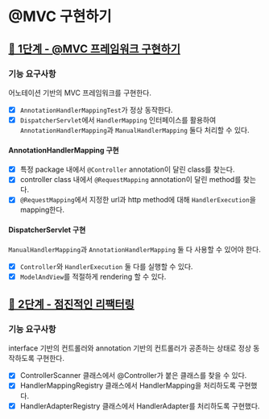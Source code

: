 # @MVC 구현하기

## [🚀 1단계 - @MVC 프레임워크 구현하기](https://techcourse.woowahan.com/s/cCM7rQR9/ls/ul3SweFH)

### 기능 요구사항
어노테이션 기반의 MVC 프레임워크를 구현한다.
- [X] `AnnotationHandlerMappingTest`가 정상 동작한다.
- [X] `DispatcherServlet`에서 `HandlerMapping` 인터페이스를 활용하여 `AnnotationHandlerMapping`과 `ManualHandlerMapping` 둘다 처리할 수 있다.

#### AnnotationHandlerMapping 구현
- [X] 특정 package 내에서 `@Controller` annotation이 달린 class를 찾는다.
- [X] controller class 내에서 `@RequestMapping` annotation이 달린 method를 찾는다.
- [X] `@RequestMapping`에서 지정한 url과 http method에 대해 `HandlerExecution`을 mapping한다.

#### DispatcherServlet 구현
`ManualHandlerMapping`과 `AnnotationHandlerMapping` 둘 다 사용할 수 있어야 한다.
- [X] `Controller`와 `HandlerExecution` 둘 다를 실행할 수 있다.
- [X] `ModelAndView`를 적절하게 rendering 할 수 있다.

## [🚀 2단계 - 점진적인 리팩터링](https://techcourse.woowahan.com/s/cCM7rQR9/ls/rn3vGCrZ)

### 기능 요구사항
interface 기반의 컨트롤러와 annotation 기반의 컨트롤러가 공존하는 상태로 정상 동작하도록 구현한다.
- [X] ControllerScanner 클래스에서 @Controller가 붙은 클래스를 찾을 수 있다.
- [X] HandlerMappingRegistry 클래스에서 HandlerMapping을 처리하도록 구현했다.
- [X] HandlerAdapterRegistry 클래스에서 HandlerAdapter를 처리하도록 구현했다.
